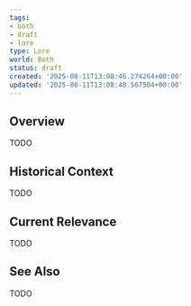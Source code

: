 ```yaml
---
tags:
- both
- draft
- lore
type: Lore
world: Both
status: draft
created: '2025-08-11T13:08:46.274264+00:00'
updated: '2025-08-11T13:08:48.567504+00:00'
---
```



## Overview

TODO
## Historical Context

TODO
## Current Relevance

TODO
## See Also

TODO

